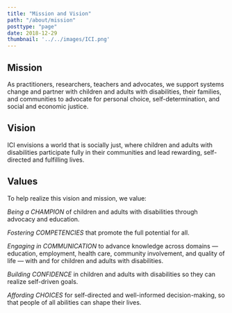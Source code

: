 ```yaml
---
title: "Mission and Vision"
path: "/about/mission"
posttype: "page"
date: 2018-12-29
thumbnail: '../../images/ICI.png'
---
```




## Mission

As practitioners, researchers, teachers and advocates, we support systems change and partner with children and adults with disabilities, their families, and communities to advocate for personal choice, self-determination, and social and economic justice.

## Vision

ICI envisions a world that is socially just, where children and adults with disabilities participate fully in their communities and lead rewarding, self-directed and fulfilling lives.

## Values

To help realize this vision and mission, we value:

_Being a CHAMPION_ of children and adults with disabilities through advocacy and education.

_Fostering COMPETENCIES_ that promote the full potential for all.  

_Engaging in COMMUNICATION_ to advance knowledge across domains — education, employment, health care, community involvement, and quality of life — with and for children and adults with disabilities.

_Building CONFIDENCE_ in children and adults with disabilities so they can realize self-driven goals.

_Affording CHOICES_ for self-directed and well-informed decision-making, so that people of all abilities can shape their lives.
